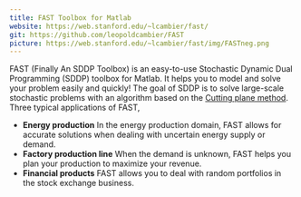 ```yaml
---
title: FAST Toolbox for Matlab
website: https://web.stanford.edu/~lcambier/fast/
git: https://github.com/leopoldcambier/FAST
picture: https://web.stanford.edu/~lcambier/fast/img/FASTneg.png
---
```

FAST (Finally An SDDP Toolbox) is an easy-to-use Stochastic Dynamic Dual Programming (SDDP) toolbox for Matlab. It helps you to model and solve your problem easily and quickly! The goal of SDDP is to solve large-scale stochastic problems with an algorithm based on the [Cutting plane method](https://en.wikipedia.org/wiki/Cutting-plane_method).   
Three typical applications of FAST,
-  **Energy production** In the energy production domain, FAST allows for accurate solutions when dealing with uncertain energy supply or demand.
- **Factory production line** When the demand is unknown, FAST helps you plan your production to maximize your revenue.
- **Financial products** FAST allows you to deal with random portfolios in the stock exchange business.
